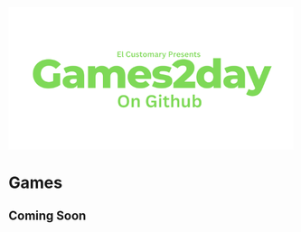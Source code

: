 ![alt text](https://raw.githubusercontent.com/Ishaanlikescandy/Games2day/main/Games2day.png)
# Games
## Coming Soon
